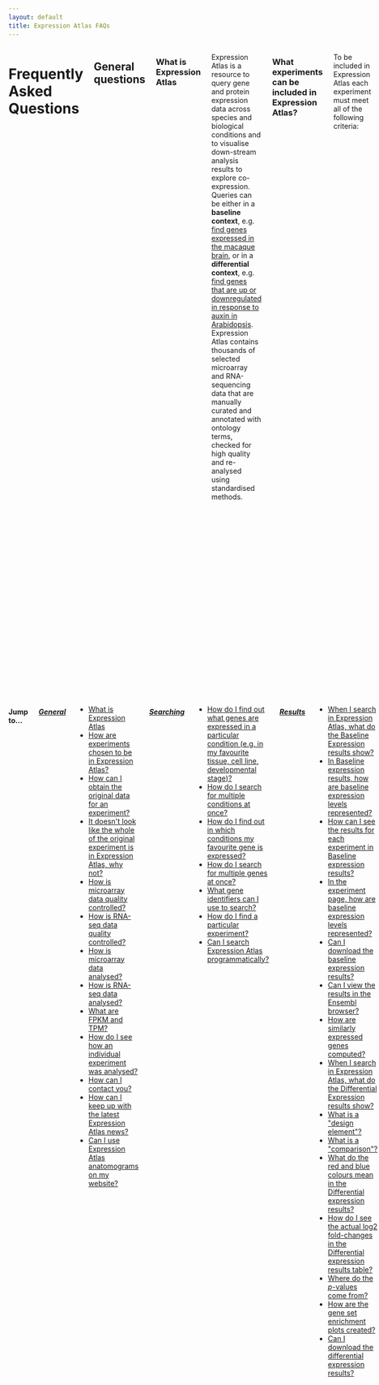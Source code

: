 ```yaml
---
layout: default
title: Expression Atlas FAQs
---
```


<div class="columns small-10" markdown="1">

# Frequently Asked Questions

## General questions

### What is Expression Atlas

Expression Atlas is a resource to query gene and protein expression data across species and biological conditions and to visualise down-stream analysis results to explore co-expression. Queries can be either in a **baseline context**, e.g. <a href="https://www.ebi.ac.uk/gxa/search?organism=macaca%20mulatta&conditionQuery=%5B%7B%22value%22%3A%22brain%22%7D%5D" target="_blank">find genes expressed in the macaque brain</a>, or in a **differential context**, e.g. <a href="https://www.ebi.ac.uk/gxa/search?geneQuery=%5B%5D&organism=Arabidopsis%20thaliana&conditionQuery=%5B%7B%22value%22%3A%22auxin%22%7D%5D&ds=%7B%22kingdom%22%3A%5B%22plants%22%5D%7D#differential" target="_blank">find genes that are up or downregulated in response to auxin in Arabidopsis</a>. Expression Atlas contains thousands of selected microarray and RNA-sequencing data that are manually curated and annotated with ontology terms, checked for high quality and re-analysed using standardised methods.

### What experiments can be included in Expression Atlas?

To be included in Expression Atlas each experiment must meet all of the following criteria:

*   Experiment measures gene or protein expression
*   Raw data are available
*   All samples within the dataset belong to a single species
*   Samples come from non-bacterial species
*   The species genome is available through <a href="http://www.ensembl.org/index.html" target="_blank">Ensembl</a>
*   Annotations for microarray probes are available
*   Sufficient sample annotation is provided

Additionally, we employ several “softer” guidelines to determine whether or not an experiment is eligible for inclusion into Expression Atlas:

*   (differential): The experiment should have at least 2 experimental groups, with 3 biological replicates each and also have a clear control/reference group
*   (baseline): The experiment design does not involve any perturbations and the dataset should have at least 3 experimental groups with 3 biological replicates each
*   The experiment addresses a relevant biological question (is not technical or proof of principle study)
*   Experimental metadata are of high quality and confidence
*   The experimental design is not too complex (e.g. not too many factors) and allows for straightforward one-to-one comparisons

If an experiment is judged to be of particular interest and its inclusion in Expression Atlas is highly valuable for the community, we may decide to include it even if it fails some of the above guidelines. We also actively collaborate with several specialized initiatives such as the <a href="http://www.gramene.org/" target="_blank">Gramene</a> consortium and <a href="https://www.opentargets.org/" target="_blank">OpenTargets</a> and prioritize experiments that are of special interest to our partners. Please do not hesitate to <a href="https://www.ebi.ac.uk/support/gxa" target="_blank">contact our team</a> if you have any questions about how we select experiments for Expression Atlas or you wish to recommend a dataset(s) that you feel should be ingested and displayed in this resource.

### How can I obtain the original data for an experiment?

The original raw and processed data files for experiments in Expression Atlas can be found by viewing the experiment in <a href="https://www.ebi.ac.uk/arrayexpress" target="_blank">ArrayExpress</a>. On any **Experiment page**, e.g. <a href="https://www.ebi.ac.uk/gxa/experiments/E-MTAB-2770" target="_blank">RNA-seq of 934 human cancer cell lines from the Cancer Cell Line Encyclopedia</a> click on the ![array express button](assets/img/ae-logo.png) button in the **Resources** tab to view the experiment in ArrayExpress. The original submitted data files can be downloaded as zip archives, and sample annotation is available in MAGE-TAB format text files. See the online tutorial <a href="https://www.ebi.ac.uk/training/online/course/arrayexpress-discover-functional-genomics-data-qui/files-and-download" target="_blank"> ArrayExpress: Discover functional genomics data quickly and easily</a> for further information.

### It doesn't look like the whole of the original experiment is in Expression Atlas, why not?

We sometimes only include part of an experiment in Expression Atlas because (1) there are not sufficient replicates of all the sample groups within an experiment, or (2) the hybridization or sequencing was not of high enough quality. If there are still enough assays in the experiment after the removal of those with too few replicates or low quality then we continue processing the experiment for Expression Atlas.

### How is microarray data quality controlled?

Microarray data quality is assessed using the <a href="https://www.bioconductor.org/packages/release/bioc/html/arrayQualityMetrics.html" target="_blank">arrayQualityMetrics</a> package in <a href="https://www.r-project.org/" target="_blank">R</a>. Outlier arrays are detected using distance measures, boxplots, and MA plots. If an array is classed as an outlier by all three methods, it is excluded from further analysis. Please see the arrayQualityMetrics <a href="https://www.bioconductor.org/packages/release/bioc/vignettes/arrayQualityMetrics/inst/doc/arrayQualityMetrics.pdf" target="_blank">documentation</a> for more details on the methods used.

### How is RNA-seq data quality controlled?

RNA-seq reads are discarded based on several criteria. First, reads with quality scores less than Q10 are removed. Second, the reads are mapped against a contamination reference genome (_E. coli_ for animal data, fungal and microbial non-redundant reference for plants). Any reads that map to the contamination reference are removed. Third, reads with "uncalled" characters (i.e. "N"s) are discarded. Lastly, for paired-end libraries, any reads whose mate was lost in the previous three steps are also discarded. Please see the <a href="https://nunofonseca.github.io/irap/" target="_blank">iRAP</a> <a href="http://biorxiv.org/content/early/2014/06/06/005991" target="_blank">documentation</a> for more details on the methods used.

### How is microarray data analysed?

Raw single-channel microarray intensities are normalized using <a href="https://biostatistics.oxfordjournals.org/content/4/2/249.long" target="_blank">RMA</a> via the <a href="https://doi.org/10.1093/biostatistics/4.2.249" target="_blank">oligo</a> package from <a href="https://doi.org/10.1093/biostatistics/4.2.249" target="_blank">Bioconductor</a> ( <a href="https://www.affymetrix.com/" target="_blank">Affymetrix</a> data) or using quantile normalization via the <a href="https://www.bioconductor.org/packages/release/bioc/html/limma.html" target="_blank">limma</a> package (<a href="https://www.genomics.agilent.com/" target="_blank">Agilent</a> data). Two-channel <a href="https://www.genomics.agilent.com/" target="_blank">Agilent</a> data is normalized using LOESS via the <a href="https://www.bioconductor.org/packages/release/bioc/html/limma.html" target="_blank">limma</a> package. Pairwise comparisons are performed using a moderated _t_\-test for each gene using <a href="https://www.bioconductor.org/packages/release/bioc/html/limma.html" target="_blank">limma</a>.

### How is RNA-seq data analysed?

RNA-seq data is analysed using the <a href="https://nunofonseca.github.io/irap/" target="_blank">iRAP</a> pipeline. Quality-filtered reads are aligned to the latest version of the reference genome from <a href="https://www.ensembl.org/index.html" target="_blank">Ensembl</a> using <a href="https://genomebiology.biomedcentral.com/articles/10.1186/gb-2013-14-4-r36" target="_blank">TopHat2</a>. Raw counts (number of mapped reads summarized and aggregated over each gene) are generated using <a href="http://htseq.readthedocs.io/" target="_blank">htseq-count</a>. Then, FPKM (fragments per kilobase of exon model per million mapped reads) and TPM (transcripts per million) are calculated. Pairwise comparisons are performed using a conditioned test based on the negative binomial distribution, using <a href="https://www.bioconductor.org/packages/release/bioc/html/DESeq.html" target="_blank">DESeq</a>.

### What are FPKM and TPM?

FPKM (fragments per kilobase of exon model per million reads mapped) and TPM (transcripts per million) are the most common units reported to estimate gene expression based on RNA-seq data. Both units are calculated from the number of reads that mapped to each particular gene sequence and both units are calculated taking into account two important factors in RNA-seq:

1.  The number of reads from a gene depends on its length. One expects more reads to be produced from longer genes.
2.  The number of reads from a gene depends on the sequencing depth that is the total number of reads you sequenced. One expects more reads to be produced from the sample that has been sequenced to a greater depth.

FPKM (introduced by <a href="http://www.nature.com/nbt/journal/v28/n5/full/nbt.1621.html" target="_blank">Trapnell et al, 2010</a>) are calculated with the following formula:

![fpkm formula](assets/img/fpkm.png)

where _qi_ are raw counts (number of reads that mapped for each gene), _li_ is gene length and ![total number mapped reads</a>(assets/img/total-number-mapped-reads.png) is the total number of mapped reads. The interpretation of FPKM is that if you sequence your RNA sample again, you expect to see for gene _i_, _FPKMi_ reads divided by gene _i_ length over a thousand and divided by the total number of reads mapped over a million.

<a href="https://bmcbioinformatics.biomedcentral.com/articles/10.1186/1471-2105-12-323" target="_blank">Li and Dewey, 2011</a> introduced the unit TPM and <a href="https://arxiv.org/abs/1104.3889" target="_blank">Pachter, 2011</a> established the relationship between both units. It is possible to compute TPM from FPKM as follows:

![tpm formula](assets/img/tpm.png)

### How do I see how an individual experiment was analysed?

On any **Experiment page**, e.g.<a href="https://www.ebi.ac.uk/gxa/experiments/E-MTAB-2809" target="_blank">RNA-seq of coding RNA of eight barley tissues from different developmental stages</a> you can see a breakdown of the analysis steps from raw data to the results you see in Expression Atlas by selecting the _Experiment design_ or _Supplemmentary information_ tab on the top of the experiment section.

### How can I contact you?

If you have any questions, problems or suggestions we would love to hear from you. You may reach us through <a href="https://www.ebi.ac.uk/support/gxa" target="_blank">the EBI Support & feedback form.</a>

### How can I keep up with the latest Expression Atlas news?

If you would like to stay up-to-date with news about our latest releases and developments, please follow us on  <a href="https://twitter.com/ExpressionAtlas" target="_blank">Twitter</a> and check out official announcements at <a href="https://www.ebi.ac.uk" target="_blank">the EBI home page.</a>

### Can I use Expression Atlas anatomograms on my website?

Yes! The anatomical diagrams (anatomograms) that you see alongside the baseline data are available from <a href="https://github.com/gxa/anatomogram/" target="_blank">GitHub</a>. The anatomograms are licenced under <a href="https://creativecommons.org/licenses/by/4.0/" target="_blank">Creative Commons Attribution (CC BY)</a>; if you’d like to use them, all we ask is that you attribute <a href="https://www.ebi.ac.uk/gxa" target="_blank">Expression Atlas</a> when you do.

## Searching

### How do I find out what genes are expressed in a particular condition (e.g. in my favourite tissue, cell line, developmental stage)?

Use the **Condition query** search box on the <a href="https://www.ebi.ac.uk/gxa" target="_blank">home page</a> to search for the condition you are interested in e.g. <a href="https://www.ebi.ac.uk/gxa/search?conditionQuery=%5B%7B%22value%22%3A%22kidney%22%7D%5D" target="_blank">kidney</a>. Click on **Show anatomogram** in the top left corner if you want to see the corresponding anatomogram for each of the species displayed. Your query is expanded using the Experimental Factor Ontology <a href="https://www.ebi.ac.uk/efo/" target="_blank">(EFO)</a>, so that this search will also returns matching synonyms and child terms of <a href="https://www.ebi.ac.uk/ols/search?q=kidney&submit1=1&ontology=efo" target="_blank">kidney</a> in EFO. You will see both baseline expression and differential expression results in the condition (organism part in our example) you searched for.

Select one experiment from the Baseline multi-experiment page (e.g. <a href="https://www.ebi.ac.uk/gxa/experiments/E-MTAB-5214" target="_blank">GTEx</a>) to see the results in that particular experiment. Use the _Select_ button under **Organism parts** on the left sidebar to find <a href="https://www.ebi.ac.uk/gxa/experiments/E-MTAB-5214/Results?specific=true&geneQuery=%255B%255D&filterFactors=%257B%2522ORGANISM_PART%2522%253A%255B%2522cortex%2520of%2520kidney%2522%255D%257D&cutoff=%257B%2522value%2522%253A0.5%257D&unit=%2522TPM%2522" target="_blank">what genes are expressed in kidney in GTEx</a>.

### How do I search for multiple conditions at once?

Use the **Condition query** search box on the <a href="https://www.ebi.ac.uk/gxa" target="_blank">home page</a> to search for as many conditions as you want. You will need to type each condition, click enter and when you are done, just search. For example, searching with ![liver and heart](assets/img/liver-heart.png) will find <a href="https://www.ebi.ac.uk/gxa/search?conditionQuery=%5B%7B%22value%22%3A%22liver%22%7D%2C%7B%22value%22%3A%22heart%22%7D%5D" target="_blank"> all experiments in which both liver and heart are studied as well as the ones analysing either liver or heart</a>.

### How do I find out in which conditions my favourite gene is expressed?

Use the **Gene query** search box on the <a href="https://www.ebi.ac.uk/gxa" target="_blank">home page</a> to search for your favourite gene (e.g. <a href="https://www.ebi.ac.uk/gxa/search?geneQuery=%5B%7B%22value%22%3A%22SFTPC%22%2C%22category%22%3A%22symbol%22%7D%5D" target="_blank">SFTPC</a>). Click on **Show anatomogram** in the top left corner if you want to see the corresponding anatomogram for each of the species displayed. You will see **Baseline expression** results in different conditions (e.g. organism part, cell line, cell type, developmental stage) and **Differential expression** results for biologically meaningful pairwise comparisons.

Select one experiment from the **Baseline expression** results (e.g. <a href="https://www.ebi.ac.uk/gxa/experiments/E-MTAB-5214" target="_blank">GTEx</a>) to see the results in that particular experiment. Use the **Gene query** box (e.g. SFTPC in our example) to find <a href="https://www.ebi.ac.uk/gxa/experiments/E-MTAB-5214/Results?specific=true&geneQuery=%255B%257B%2522value%2522%253A%2522SFTPC%2522%252C%2522category%2522%253A%2522symbol%2522%257D%255D&filterFactors=%257B%257D&cutoff=%257B%2522value%2522%253A0.5%257D&unit=%2522TPM%2522" target="_blank">in which tissues from GTEx gene SFTPC is expressed</a>.

### How do I search for multiple genes at once?

Use the **Gene query** search box on the <a href="https://www.ebi.ac.uk/gxa" target="_blank">home page</a> to search for as many genes as you want. You will need to type each gene, click enter and when you are done, just search.

### What gene identifiers can I use to search?

You may use the following identifiers to search using the **Gene query** box:

*   Gene name symbol, e.g. <a href="https://www.ebi.ac.uk/gxa/search?geneQuery=%5B%7B%22value%22%3A%22SFTPC%22%7D%5D" target="_blank">SFTPC</a>
*   <a href="https://www.ensembl.org/index.html" target="_blank">Ensembl</a> gene ID, e.g. <a href="https://www.ebi.ac.uk/gxa/genes/ENSG00000168484" target="_blank">ENSG00000168484</a>
*   <a href="https://www.uniprot.org/" target="_blank">UniProt</a> ID, e.g. <a href="https://www.ebi.ac.uk/gxa/genesets/O14777" target="_blank">O14777</a>
*   <a href="https://www.ebi.ac.uk/interpro/" target="_blank">Interpro</a> ID, e.g. <a href="https://www.ebi.ac.uk/gxa/genesets/IPR001729" target="_blank">IPR001729</a>
*   <a href="http://www.geneontology.org/" target="_blank">Gene Ontology</a> ID, e.g. <a href="https://www.ebi.ac.uk/gxa/genesets/GO:0007585" target="_blank">GO:0007585</a>
*   <a href="http://www.geneontology.org/" target="_blank">Gene Ontology</a> term, e.g. <a href="https://www.ebi.ac.uk/gxa/search?geneQuery=%5B%7B%22value%22%3A%22respiratory%20gaseous%20exchange%22%7D%5D" target="_blank">respiratory gaseous exchange</a>

### How do I find a particular experiment?

You can easily see all experiments in Expression Atlas by clicking in **All experiments** on the <a href="https://www.ebi.ac.uk/gxa" target="_blank">home page</a>. You can narrow down the list of experiments by selecting Baseline or Differential in the first column at the bottom of the table. You can also select Plants or Animal and Fungi experiments (using the second column), experiments from a particular organism (fifth column) or experiments involving a particular variable (sixth column). Click on the Experiment title to see the experiment in Expression Atlas.

If you know the <a href="https://www.ebi.ac.uk/arrayexpress" target="_blank">ArrayExpress</a> accession of the experiment you want to see (e.g. <a href="https://www.ebi.ac.uk/arrayexpress/experiments/E-MTAB-4202/" target="_blank">E-MTAB-4202</a> ), you can link to the experiment in Expression Atlas using the following format: `https://www.ebi.ac.uk/gxa/experiments/**<ArrayExpress accession>**`

e.g. <a href="https://www.ebi.ac.uk/gxa/experiments/E-MTAB-4202" target="_blank">https://www.ebi.ac.uk/gxa/experiments/E-MTAB-4202</a>

### Are there any alternative ways of searching in Atlas?

It's best if you contact us and we will be able to advise you on your specific use case.

In the meantime, you can construct queries using URLs like the ones in the table below. Please be aware that the format of these URLs is subject to change. If your queries stop working, please check back here for the latest standard or get in touch with us through <a href="https://www.ebi.ac.uk/support/gxa" target="_blank">the EBI Support & feedback form.</a>

| Query        | URL          |
| :---: | :---:
| In what conditions is <a href="https://www.ebi.ac.uk/gxa/genes/ENSG00000066279" target="_blank">ASPM</a> differentially expressed? | <a href="https://www.ebi.ac.uk/gxa/search?geneQuery=%5B%7B%22value%22%3A%22ASPM%22%7D%5D#differential" target="_blank">https://www.ebi.ac.uk/gxa/search?geneQuery=[{"value":"ASPM"}]#differential</a>
| What genes are differentially expressed in cancer? | <a href="https://www.ebi.ac.uk/gxa/search?conditionQuery=%5B%7B%22value%22%3A%22cancer%22%7D%5D#differential" target="_blank">https://www.ebi.ac.uk/gxa/search?conditionQuery=[{"value":"cancer"}]#differential</a>
| Show me comparisons where <a href="https://www.ebi.ac.uk/interpro/entry/IPR007087" target="_blank">zinc finger</a> genes are differentially expressed in mice. | <a href="https://www.ebi.ac.uk/gxa/search?geneQuery=%5B%7B%22value%22%3A%22zinc%20finger%22%7D%5D&organism=Mus%20musculus#differential" target="_blank">https://www.ebi.ac.uk/gxa/search?geneQuery=[{"value":"zinc finger"}]&organism=Mus musculus#differential</a>

## Results

### When I search in Expression Atlas, what do the Baseline Expression results show?

If you search for a particular gene (e.g. **CFHR2**), the **Baseline Expression** results will display all organisms and conditions in which CFHR2 is expressed above the default minimum expression level of 0.5 FPKM or 0.5 TPM.

By default, we display expression data for different tissues, e.g <a href="https://www.ebi.ac.uk/gxa/search?geneQuery=%5B%7B%22value%22%3A%22CFHR2%22%2C%20%22category%22%3A%22symbol%22%7D%5D" target="_blank">in which tissues is CFHR2 expressed?</a> but you can also use the filters to find gene expression in other conditions, such as <a href="https://www.ebi.ac.uk/gxa/genes/ENSMUSG00000033898?bs=%7B%22mus%20musculus%22%3A%5B%22CELL_TYPE%22%5D%7D&ds=%7B%22kingdom%22%3A%5B%22animals%22%5D%7D#baseline" target="_blank">in which mouse cell types is CFHR2 expressed?</a>

If you search for a particular condition (e. g. <a href="https://www.ebi.ac.uk/gxa/search?conditionQuery=%5B%7B%22value%22%3A%22liver%22%7D%5D#baseline)" target="_blank">liver</a>), in the **Baseline Expression** results you will see all organisms and experiments matching your search.

### In Baseline expression results, how are baseline expression levels represented?

In **Baseline expression** results you will see one heatmap per species. Each heatmap shows, for each species, all conditions (columns) and all experiments (rows) that matched your search. Expression levels are displayed in the heatmap in five different colours:

1.  Grey box: expression level is below cutoff (0.5 FPKM or 0.5 TPM)
2.  Light blue box: expression level is low (between 0.5 to 10 FPKM or 0.5 to 10 TPM)
3.  Medium blue box: expression level is medium (between 11 to 1000 FPKM or 11 to 1000 TPM)
4.  Dark blue box: expression level is high (more than 1000 FPKM or more than 1000 TPM)
5.  White box: there is no data available

### How can I see the results for each experiment in Baseline expression results?

Each Baseline expression experiment in Expression Atlas has its own **Experiment page**, e.g. <a href="https://www.ebi.ac.uk/gxa/experiments/E-MTAB-4344" target="_blank">Strand-specific RNA-seq of 13 human tissues from Michael Snyder's lab for the ENCODE project</a> where you can see a heatmap showing the 50 most specifically expressed genes across all conditions studied.

You can further refine the query by narrowing the search to a particular gene (e.g. <a href="https://www.ebi.ac.uk/gxa/experiments/E-MTAB-4344/Results?specific=true&geneQuery=%255B%257B%2522value%2522%253A%2522Ctrb1%2522%252C%2522category%2522%253A%2522symbol%2522%257D%255D&filterFactors=%257B%257D&cutoff=%257B%2522value%2522%253A0.5%257D&unit=%2522TPM%2522" target="_blank">CTRB1</a>), or gene sets (e.g. <a href="https://www.ebi.ac.uk/gxa/experiments/E-MTAB-4344/Results?specific=true&geneQuery=%255B%257B%2522value%2522%253A%2522CELA3A%2522%252C%2522category%2522%253A%2522symbol%2522%257D%252C%257B%2522value%2522%253A%2522CELA3B%2522%252C%2522category%2522%253A%2522symbol%2522%257D%252C%257B%2522value%2522%253A%2522CTRB1%2522%252C%2522category%2522%253A%2522symbol%2522%257D%252C%257B%2522value%2522%253A%2522CTRB2%2522%252C%2522category%2522%253A%2522symbol%2522%257D%252C%257B%2522value%2522%253A%2522PRSS1%2522%252C%2522category%2522%253A%2522symbol%2522%257D%252C%257B%2522value%2522%253A%2522PRSS2%2522%252C%2522category%2522%253A%2522symbol%2522%257D%255D&filterFactors=%257B%257D&cutoff=%257B%2522value%2522%253A0.5%257D&unit=%2522TPM%2522" target="_blank">CELA3A, CELA3B, CTRB1, CTRB2, PRSS1, PRSS2</a>), or by limiting which organism parts are searched over (e.g. <a href="https://www.ebi.ac.uk/gxa/experiments/E-MTAB-4344/Results?specific=true&geneQuery=%255B%255D&filterFactors=%257B%2522ORGANISM_PART%2522%253A%255B%2522pancreas%2522%255D%257D&cutoff=%257B%2522value%2522%253A0.5%257D&unit=%2522TPM%2522" target="_blank">genes specifically expressed in pancreas</a>).

### In the experiment page, how are baseline expression levels represented?

In the Experiment page, e.g. <a href="https://www.ebi.ac.uk/gxa/experiments/E-MTAB-552" target="_blank">Transcription profiling by high throughput sequencing of different potato tissues (genotype RH89-039-16)</a>expression levels are represented in one heatmap that shows gene expression levels for the 50 most specifically expressed genes (rows) across all conditions studied in the experiment selected (columns).

Expression levels are displayed in the heatmap by colour intensity, according to the gradient bar above the heatmap. Hover the mouse above a cell to show a tooltip with the numerical values corresponding to each colour.

### Can I get marker genes for the different experimental groups?

By checking the 'Most specific' option, an experiment heatmap shows gene expression levels for the 50 most specifically expressed genes across all conditions studied in the experiment selected. Since <a href="https://www.ebi.ac.uk/gxa/release-notes.html" target="_blank">release #42</a>, we have been calculating marker genes in baseline RNA-seq studies using <a href="https://bioconductor.org/packages/MGFR" target="_blank">MGFR</a>. For each gene, MGFR checks whether its highest expression values occur exclusively in one tissue type and exceed a given threshold, and then calculates a specificity score based on the contrast in expression across different conditions <a href="https://europepmc.org/article/MED/31179178" target="_blank"> (El Amrani et al., 2019)</a>. The results (Specificity score < 0.3, Expression level > 0.5) are available in our FTP, and we plan to enable their visualisation in the heatmap in upcoming releases.

### Can I download the baseline expression results?

Yes, click on the ![Download All Results button](assets/img/download-all-results-button.png) button above the heatmap to download the data corresponding to your query. For example, if you select 'flower' in the **Organism part** box, use the **Download all results** button to download expression data for the <a href="https://www.ebi.ac.uk/gxa/experiments/E-MTAB-552/Results?specific=true&geneQuery=%255B%255D&filterFactors=%257B%2522ORGANISM_PART%2522%253A%255B%2522flower%2522%252C%2522stamen%2522%255D%257D&cutoff=%257B%2522value%2522%253A0.5%257D&unit=%2522TPM%2522" target="_blank"> subset of genes specifically expressed in flower</a> in tab-delimited format with no ordering.

On the other hand, by clicking on the _Downloads tab_ of the experiment page you will download expression data for all genes and all conditions studied in the experiment.

### Can I view the results in the Ensembl browser?

Yes, you can. From the heatmap of the Experiment page, e.g. <a href="" target="_blank">Baseline expression from transcriptional profiling of zebrafish developmental stages</a>(/gxa/experiments/E-ERAD-475) just select a gene (e.g. **SNORD61**) and a condition, developmental stage in that particular experiment (e.g. **gastrula 50%-epiboly**) and click on the ![Ensembl Genome Browser](assets/img/ensembl-genome-browser-button.png) button in the left of the heatmap. You will see <a href="https://www.ensembl.org/Danio_rerio/Location/View?g=ENSDARG00000083171;r=14:31520436-31520513;t=ENSDART00000116362;text=;time=1504707519" target="_blank"> gene expression value for gene SNORD61 in developmental stage gastrula 50%-epiboly in the context of the genomic location of SNORD61</a>.

For plant experiments, e.g. <a href="https://www.ebi.ac.uk/gxa/experiments/E-GEOD-55482" target="_blank">Transcriptomes for hybrids (F1s) between 18 Arabidopsis thaliana parents of the Multiparent Advanced Generation Inter-Cross (MAGIC) genetic mapping resource</a> you can also use the ![Gramene Genome Browser](assets/img/gramene-genome-browser-button.png) button to see, for example, <a href="http://ensembl.gramene.org/Arabidopsis_thaliana/Location/View?g=AT2G27380;r=2:11713411-11715774;t=AT2G27380.1;time=1484746364" target="_blank"> gene expression value for gene EPR1 in ecotype Sf-2 x Can-0 in the context of the genomic location of EPR1</a>.

For experiments performed in _Caenorhabditis elegans_ or in _Schistosoma mansoni_ such as <a href="https://www.ebi.ac.uk/gxa/experiments/E-MTAB-451" target="_blank">RNA-Seq of Schistosoma mansoni (flatworms) larva and adult individuals at different life-stages</a> you can see the results using the ![WormBase Genome Browser](assets/img/wormbase-genome-browser-button.png) button.

### How are similarly expressed genes computed?

Similarly expressed genes across conditions in baseline experiments (e.g. tissues, developmental stages) are shown where available. They are computed on per-experiment basis, for experiments with three or more conditions. The method for estimating them involves two steps. The first one involves k-means clustering (for all possible values of k, capped to 100) of the expression of each gene across (e.g.) tissues. The second step compares the clusters on a gene-to-gene basis and outputs a ranked list of genes with decreasing similarity of expression patterns for each gene. The top 50 similarly expressed genes can be explored on our interface. Lowly expressed genes are filtered out from the calculation. The method has been implemented within the Bioconductor package <a href="https://bioconductor.org/packages/devel/bioc/html/clusterSeq.html" target="_blank">ClusterSeq</a>.

### When I search in Expression Atlas, what do the Differential Expression results show?

If you search for a particular gene (e.g. **CFHR2**), in the **Differential expression** results you will see <a href="https://www.ebi.ac.uk/gxa/search?geneQuery=%5B%7B%22value%22%3A%22CFHR2%22%7D%5D#differential" target="_blank">all comparisons in all species in which CFHR2 is differentially expressed</a> (absolute value of log2 fold-change > 1 and adjusted p-value < 0.05). Comparisons in which gene CFHR2 is differentially expressed are ordered so the one with the largest absolute value of log2 fold-change is at the top. If gene CFHR2 has identical log2 fold-change in several comparisons, then the one with the lower adjusted _p_\-value goes first.

If you search for a particular condition (e. g. **liver**), in the **Differential expression** results you will see <a href="https://www.ebi.ac.uk/gxa/search?conditionQuery=%5B%7B%22value%22%3A%22liver%22%7D%5D#differential" target="_blank">all comparisons in all species that matched your search</a>. When several genes show differential expression you will see one row per each gene and comparison. Comparisons are ordered following the same criteria as explained before.

In both cases, you can narrow down the results displayed using the filters in the left where you can select a particular species (e.g. Mus musculus), experimental variable (e.g. compound) to see which comparisons involve the treatment of liver with a compound in mouse.

Click on the Comparison name (e.g. <a href="https://www.ebi.ac.uk/gxa/experiments/E-MTAB-2445?geneQuery=ENSMUSG00000026839&queryFactorValues=g1_g5&specific=false" target="_blank">'CCl4; 1.6 gram per kilogram' at '24 hour' vs 'none' at '0 hour'</a>) to find out more information about a particular gene-comparison combination. In microarray experiments, some genes may be targeted by more than one probe set. The table in the **Differential expression** results shows the values for the probe set with the largest absolute log2 fold-change. You can see details of all probe sets for a given gene on the Experiment page. For example, <a href="https://www.ebi.ac.uk/gxa/experiments/E-MTAB-2445/Results?specific=true&geneQuery=%255B%257B%2522value%2522%253A%2522Car3%2522%252C%2522category%2522%253A%2522symbol%2522%257D%255D&filterFactors=%257B%257D&cutoff=%257B%2522foldChange%2522%253A1%252C%2522pValue%2522%253A0.05%257D&regulation=%2522UP_DOWN%2522" target="_blank">gene Car3 is represented by 4 probe sets</a> in the experiment <a href="https://www.ebi.ac.uk/gxa/experiments/E-MTAB-2445" target="_blank">Transcriptional responses in liver upon acute CCl4 intoxication</a>.

### What is a "design element"?

On microarray experiment pages, you will see the **design element** name alongside the gene name. A design element is also known as a probe or probe set. This is the oligonucleotide probe (or group thereof) on the microarray that targets that gene.

### What is a "comparison"?

A **comparison** is where two groups of samples are compared in a differential expression experiment. An example of a comparison is <a href="https://www.ebi.ac.uk/gxa/experiments/E-GEOD-31138/Results" target="_blank">'breast cancer' _vs._ 'normal'</a>.

For each gene, the mean expression level of the **test** group (e.g. breast cancer) is compared with the mean expression level of the **reference** group (e.normal), and a statistical test is performed to decide whether the two means are significantly different.

### What do the red and blue colours mean in the Differential expression results?

Let's search for the condition <a href="https://www.ebi.ac.uk/gxa/search?conditionQuery=%5B%7B%22value%22%3A%22breast%20cancer%22%7D%5D#differential" target="_blank">breast cancer in a differential context</a>. A red box indicates that the gene is **up-regulated** in the test condition while a blue box means that the gene is **down-regulated** in the test condition. The colour intensity of filled boxes in the table represents how large the log2 fold-change is for each gene. The larger the log2 fold-change, the more intense the red or blue colour.

The two bars above the Differential expression results table show the red and blue colour intensities for the **top 50** genes shown on the page. The colour intensities represent the log2 fold-changes for the genes shown.

### How do I see the actual log2 fold-changes in the Differential expression results table?

Click on the ![Display Log2 Fold-Change button](assets/img/display-log2-fc.png) button to the top left corner of the table to see the numerical values of the log2 fold-change per each gene in each comparison.

### Where do the _p_\-values come from?

In a microarray experiment, each gene's mean expression level in the **test** group is compared with its mean expression level in the **reference** group using a moderated _t_\-test. This is done using the <a href="https://www.bioconductor.org/packages/2.13/bioc/html/limma.html" target="_blank">limma</a> package from <a href="https://www.bioconductor.org/" target="_blank">Bioconductor</a>.

In an RNA-seq experiment, each gene's mean expression level in the **test** group is compared with its mean expression level in the **reference** group using a conditioned test based on the negative binomial distribution, analogous to Fisher's exact test. This is done using the <a href="https://www.bioconductor.org/packages/2.13/bioc/html/DESeq.html" target="_blank">DESeq</a> package in <a href="https://www.bioconductor.org/" target="_blank">Bioconductor</a>.

Because the same test is done on thousands of genes at once, _p_\-values are adjusted for **multiple testing** using the <a href="https://www.jstor.org/stable/2346101" target="_blank">Benjamini and Hochberg (1995)</a> false discovery rate (FDR) correction. This is what is meant by **adjusted _p_\-value**.

### How are the gene set enrichment plots created?

Gene set enrichment analysis is performed using the <a href="https://www.bioconductor.org/packages/release/bioc/html/piano.html" target="_blank">Piano</a> package from <a href="https://www.bioconductor.org/" target="_blank">Bioconductor</a>. For each comparison, enrichment of terms from <a href="http://www.geneontology.org/" target="_blank">GO</a>, <a href="https://www.ebi.ac.uk/interpro/" target="_blank">InterPro</a>, and <a href="http://www.reactome.org/" target="_blank">Reactome</a> is tested for within the set of differentially expressed genes, using a variation on <a href="https://en.wikipedia.org/wiki/Fisher%27s_exact_test" target="_blank">Fisher's exact test</a>. Gene set enrichment plots are only shown when statistically significant enrichment of terms was detected. This means that for some experiments, the menu will not display plots for all three of the aforementioned resources.

### Can I download the differential expression results?

Yes, click on the ![Download All Results button](assets/img/download-all-results-button.png) button above the heatmap to download the data corresponding to your query. For example, in <a href="https://www.ebi.ac.uk/gxa/experiments/E-GEOD-73131" target="_blank">Transcription profiling by array of pancreatic islets from Sgpp2 knockout mice after high fat diet</a> if you select just one comparison, e.g. 'high fat diet' vs 'normal' in 'Sgpp2 knockout' from the **Comparison** box and click Apply, by clicking on the **Download all results** button you will download <a href="https://www.ebi.ac.uk/gxa/experiments/E-GEOD-73131/Results?specific=true&geneQuery=%255B%255D&filterFactors=%257B%2522COMPARISON_NAME%2522%253A%255B%2522%27high%2520fat%2520diet%27%2520vs%2520%27normal%27%2520in%2520%27Sgpp2%2520knockout%27%2522%255D%257D&cutoff=%257B%2522foldChange%2522%253A1%252C%2522pValue%2522%253A0.05%257D&regulation=%2522UP_DOWN%2522" target="_blank"> expression data for the subset of genes differentially expressed in that particular comparison</a> in tab-delimited format with no ordering.

On the other hand, by clicking on the _Downloads_ tab of the experiment page you will download expression data for all genes in all comparisons studied in the experiment.
</div>

<div class="columns small-2" markdown="1">

#### Jump to...

##### [General](#general-questions)

*   [What is Expression Atlas](#what-is-expression-atlas)
*   [How are experiments chosen to be in Expression Atlas?](#what-experiments-can-be-included-in-expression-atlas)
*   [How can I obtain the original data for an experiment?](#how-can-i-obtain-the-original-data-for-an-experiment)
*   [It doesn't look like the whole of the original experiment is in Expression Atlas, why not?](#it-doesnt-look-like-the-whole-of-the-original-experiment-is-in-expression-atlas-why-not)
*   [How is microarray data quality controlled?](#how-is-microarray-data-quality-controlled)
*   [How is RNA-seq data quality controlled?](#how-is-RNA-seq-data-quality-controlled)
*   [How is microarray data analysed?](#how-is-microarray-data-analysed)
*   [How is RNA-seq data analysed?](#how-is-rna-seq-data-analysed)
*   [What are FPKM and TPM?](#what-are-fpkm-and-tpm)
*   [How do I see how an individual experiment was analysed?](#how-do-i-see-how-an-individual-experiment-was-analysed)
*   [How can I contact you?](#how-can-i-contact-you)
*   [How can I keep up with the latest Expression Atlas news?](#how-can-i-keep-up-with-the-latest-expression-atlas-news)
*   [Can I use Expression Atlas anatomograms on my website?](#can-i-use-expression-atlas-anatomograms-on-my-website)

##### [Searching](#searching)

*   [How do I find out what genes are expressed in a particular condition (e.g. in my favourite tissue, cell line, developmental stage)?](#how-do-i-find-out-what-genes-are-expressed-in-a-particular-condition-eg-in-my-favourite-tissue-cell-line-developmental-stage)
*   [How do I search for multiple conditions at once?](#how-do-i-search-for-multiple-conditions-at-once)
*   [How do I find out in which conditions my favourite gene is expressed?](#how-do-i-find-out-in-which-conditions-my-favourite-gene-is-expressed)
*   [How do I search for multiple genes at once?](#how-do-i-search-for-multiple-genes-at-once)
*   [What gene identifiers can I use to search?](#what-gene-identifiers-can-i-use-to-search)
*   [How do I find a particular experiment?](#how-do-i-find-a-particular-experiment)
*   [Can I search Expression Atlas programmatically?](#are-there-any-alternative-ways-of-searching-in-atlas)

##### [Results](#results)

*   [When I search in Expression Atlas, what do the Baseline Expression results show?](#when-i-search-in-expression-atlas-what-do-the-baseline-expression-results-show)
*   [In Baseline expression results, how are baseline expression levels represented?](#in-baseline-expression-results-how-are-baseline-expression-levels-represented)
*   [How can I see the results for each experiment in Baseline expression results?](#how-can-i-see-the-results-for-each-experiment-in-baseline-expression-results)
*   [In the experiment page, how are baseline expression levels represented?](#in-the-experiment-page-how-are-baseline-expression-levels-represented)
*   [Can I download the baseline expression results?](#can-i-download-the-baseline-expression-results)
*   [Can I view the results in the Ensembl browser?](#can-i-view-the-results-in-the-ensembl-browser)
*   [How are similarly expressed genes computed?](#how-are-similarly-expressed-genes-computed)
*   [When I search in Expression Atlas, what do the Differential Expression results show?](#when-i-search-in-expression-atlas-what-do-the-differential-expression-results-show)
*   [What is a "design element"?](#what-is-a-design-element)
*   [What is a "comparison"?](#what-is-a-comparison)
*   [What do the red and blue colours mean in the Differential expression results?](#what-do-the-red-and-blue-colours-mean-in-the-differential-expression-results)
*   [How do I see the actual log2 fold-changes in the Differential expression results table?](#how-do-i-see-the-actual-log2-fold-changes-in-the-differential-expression-results-table)
*   [Where do the _p_\-values come from?](#where-do-the-p-values-come-from)
*   [How are the gene set enrichment plots created?](#how-are-the-gene-set-enrichment-plots-created)
*   [Can I download the differential expression results?](#can-i-download-the-differential-expression-results)
</div>
